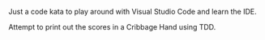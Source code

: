Just a code kata to play around with Visual Studio Code and learn the IDE.

Attempt to print out the scores in a Cribbage Hand using TDD.